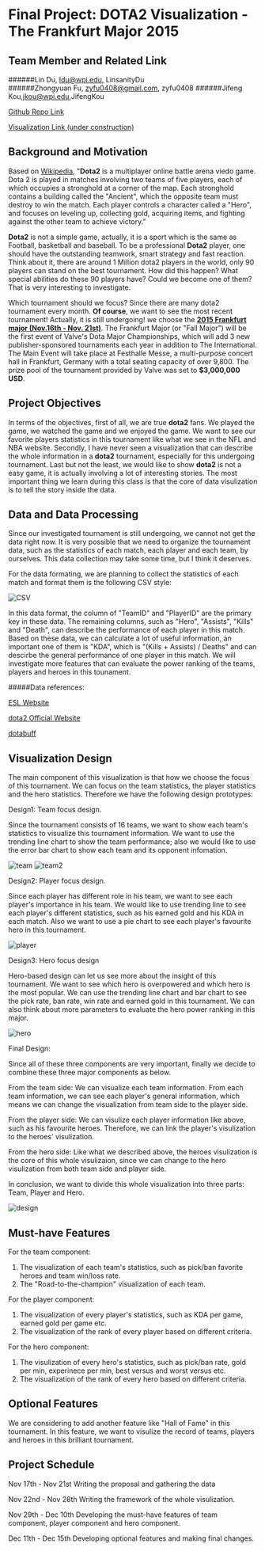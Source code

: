 Final Project: DOTA2 Visualization - The Frankfurt Major 2015 
===

Team Member and Related Link
---
######Lin Du, ldu@wpi.edu, LinsanityDu  
######Zhongyuan Fu, zyfu0408@gmail.com, zyfu0408
######Jifeng Kou,jkou@wpi.edu,JifengKou

[Github Repo Link](https://github.com/datavisfordota2/datavisfordota2.github.io)

[Visualization Link (under construction)](http://datavisfordota2.github.io/)

Background and Motivation
---
Based on [Wikipedia](https://en.wikipedia.org/wiki/Dota_2), "**Dota2** is a multiplayer online battle arena viedo game. Dota 2 is played in matches involving two teams of five players, each of which occupies a stronghold at a corner of the map. Each stronghold contains a building called the "Ancient", which the opposite team must destroy to win the match. Each player controls a character called a "Hero", and focuses on leveling up, collecting gold, acquiring items, and fighting against the other team to achieve victory."

**Dota2** is not a simple game, actually, it is a sport which is the same as Football, basketball and baseball. To be a professional **Dota2** player, one should have the outstanding teamwork, smart strategy and fast reaction. Think about it, there are around 1 Million dota2 players in the world, only 90 players can stand on the best tournament. How did this happen? What special abilities do these 90 players have? Could we become one of them? That is very interesting to investigate.

Which tournament should we focus? Since there are many dota2 tournament every month. **Of course**, we want to see the most recent tournament! Actually, it is still undergoing! we choose the [**2015 Frankfurt major (Nov.16th - Nov. 21st)**](http://www.thefrankfurtmajor.com/). The Frankfurt Major (or "Fall Major") will be the first event of Valve's Dota Major Championships, which will add 3 new publisher-sponsored tournaments each year in addition to The International. The Main Event will take place at Festhalle Messe, a multi-purpose concert hall in Frankfurt, Germany with a total seating capacity of over 9,800. The prize pool of the tournament provided by Valve was set to **$3,000,000 USD**.

Project Objectives
---
In terms of the objectives, first of all, we are true **dota2** fans. We played the game, we watched the game and we enjoyed the game. We want to see our favorite players statistics in this tournament like what we see in the NFL and NBA website. Secondly, I have never seen a visualization that can describe the whole information in a **dota2** tournament, especially for this undergoing tournament. Last but not the least, we would like to show **dota2** is not a easy game, it is actually involving a lot of interesting stories. The most important thing we learn during this class is that the core of data visulization is to tell the story inside the data.

Data and Data Processing
---
Since our investigated tournament is still undergoing, we cannot not get the data right now. It is very possible that we need to organize the tournament data, such as the statistics of each match, each player and each team, by ourselves. This data collection may take some time, but I think it deserves. 

For the data formating, we are planning to collect the statistics of each match and format them is the following CSV style:

![CSV](img/dataformat.png)

In this data format, the column of "TeamID" and "PlayerID" are the primary key in these data. The remaining columns, such as "Hero", "Assists", "Kills" and "Death", can describe the performance of each player in this match. Based on these data, we can calculate a lot of useful information, an important one of them is "KDA", which is "(Kills + Assists) / Deaths" and can descirbe the general performance of one player in this match. We will investigate more features that can evaluate the power ranking of the teams, players and heroes in this tounament.

#####Data references: 

[ESL Website](http://www.thefrankfurtmajor.com/)

[dota2 Official Website](http://blog.dota2.com/)

[dotabuff](http://www.dotabuff.com/)

Visualization Design
---

The main component of this visualization is that how we choose the focus of this tournament. We can focus on the team statistics, the player statistics and the hero statistics. Therefore we have the following design prototypes:

Design1: Team focus design.

Since the tournament consists of 16 teams, we want to show each team's statistics to visualize this tournament information. We want to use the trending line chart to show the team performance; also we would like to use the error bar chart to show each team and its opponent infomation.

![team](img/team.png)
![team2](img/team2.png) 


Design2: Player focus design.

Since each player has different role in his team, we want to see each player's importance in his team. We would like to use trending line to see each player's different statistics, such as his earned gold and his KDA in each match. Also we want to use a pie chart to see each player's favourite hero in this tournament. 

![player](img/player1.png)

Design3: Hero focus design

Hero-based design can let us see more about the insight of this tournament. We want to see which hero is overpowered and which hero is the most popular. We can use the trending line chart and bar chart to see the pick rate, ban rate, win rate and earned gold in this tournament. We can also think about more parameters to evaluate the hero power ranking in this major.

![hero](img/hero1.png)


Final Design:

Since all of these three components are very important, finally we decide to combine these three major components as below.

From the team side: We can visualize each team information. From each team information, we can see each player's general information, which means we can change the visualization from team side to the player side.

From the player side: We can visulize each player information like above, such as his favourite heroes. Therefore, we can link the player's visulization to the heroes' visulization.

From the hero side: Like what we described above, the heroes visulization is the core of this whole visulizaion, since we can change to the hero visulization from both team side and player side. 

In conclusion, we want to divide this whole visualization into three parts: Team, Player and Hero.

![design](img/design.jpg)


Must-have Features
---
For the team component:

1. The visualization of each team's statistics, such as pick/ban favorite heroes and team win/loss rate.
2. The "Road-to-the-champion" visualization of each team. 

For the player component:

1. The visualization of every player's statistics, such as KDA per game, earned gold per game etc.
2. The visualization of the rank of every player based on different criteria.

For the hero component:

1. The visulization of every hero's statistics, such as pick/ban rate, gold per min, experinece per min, best versus and worst versus etc.
2. The visualization of the rank of every hero based on different criteria.


Optional Features
---
We are considering to add another feature like "Hall of Fame" in this tournament. In this feature, we want to visulize the record of teams, players and heroes in this brilliant tournament.

Project Schedule
---
Nov 17th - Nov 21st   Writing the proposal and gathering the data

Nov 22nd - Nov 28th	   Writing the framework of the whole visulization.

Nov 29th - Dec 10th   Developing the must-have features of team component, player component and hero component.

Dec 11th - Dec 15th   Developing optional features and making final changes.
